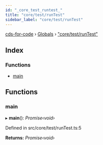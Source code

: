 ```yaml
---
id: "_core_test_runtest_"
title: "core/test/runTest"
sidebar_label: "core/test/runTest"
---
```


[cds-for-code](../index.md) › [Globals](../globals.md) › ["core/test/runTest"](_core_test_runtest_.md)

## Index

### Functions

* [main](_core_test_runtest_.md#main)

## Functions

###  main

▸ **main**(): *Promise‹void›*

Defined in src/core/test/runTest.ts:5

**Returns:** *Promise‹void›*
